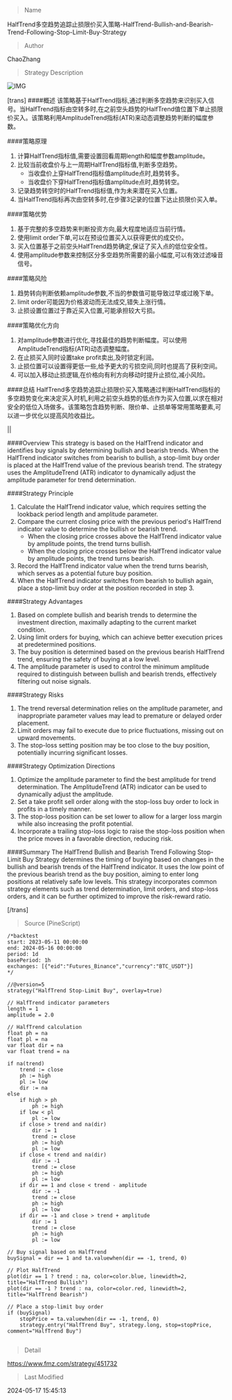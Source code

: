 
> Name

HalfTrend多空趋势追踪止损限价买入策略-HalfTrend-Bullish-and-Bearish-Trend-Following-Stop-Limit-Buy-Strategy

> Author

ChaoZhang

> Strategy Description

![IMG](https://www.fmz.com/upload/asset/af540cf5634aa10733.png)

[trans]
####概述
该策略基于HalfTrend指标,通过判断多空趋势来识别买入信号。当HalfTrend指标由空转多时,在之前空头趋势的HalfTrend值位置下单止损限价买入。该策略利用AmplitudeTrend指标(ATR)来动态调整趋势判断的幅度参数。

####策略原理
1. 计算HalfTrend指标值,需要设置回看周期length和幅度参数amplitude。
2. 比较当前收盘价与上一周期HalfTrend指标值,判断多空趋势。
   - 当收盘价上穿HalfTrend指标值amplitude点时,趋势转多。
   - 当收盘价下穿HalfTrend指标值amplitude点时,趋势转空。
3. 记录趋势转空时的HalfTrend指标值,作为未来潜在买入位置。
4. 当HalfTrend指标再次由空转多时,在步骤3记录的位置下达止损限价买入单。

####策略优势
1. 基于完整的多空趋势来判断投资方向,最大程度地适应当前行情。
2. 使用limit order下单,可以在预设位置买入以获得更优的成交价。
3. 买入位置基于之前空头HalfTrend趋势确定,保证了买入点的低位安全性。
4. 使用amplitude参数来控制区分多空趋势所需要的最小幅度,可以有效过滤噪音信号。

####策略风险
1. 趋势转向判断依赖amplitude参数,不当的参数值可能导致过早或过晚下单。
2. limit order可能因为价格波动而无法成交,错失上涨行情。
3. 止损设置位置过于靠近买入位置,可能承担较大亏损。

####策略优化方向
1. 对amplitude参数进行优化,寻找最佳的趋势判断幅度。可以使用AmplitudeTrend指标(ATR)动态调整幅度。
2. 在止损买入同时设置take profit卖出,及时锁定利润。
3. 止损位置可以设置得更低一些,给予更大的亏损空间,同时也提高了获利空间。
4. 可以加入移动止损逻辑,在价格向有利方向移动时提升止损位,减小风险。

####总结
HalfTrend多空趋势追踪止损限价买入策略通过判断HalfTrend指标的多空趋势变化来决定买入时机,利用之前空头趋势的低点作为买入位置,以求在相对安全的低位入场做多。该策略包含趋势判断、限价单、止损单等常用策略要素,可以进一步优化以提高风险收益比。

|| 

####Overview
This strategy is based on the HalfTrend indicator and identifies buy signals by determining bullish and bearish trends. When the HalfTrend indicator switches from bearish to bullish, a stop-limit buy order is placed at the HalfTrend value of the previous bearish trend. The strategy uses the AmplitudeTrend (ATR) indicator to dynamically adjust the amplitude parameter for trend determination.

####Strategy Principle
1. Calculate the HalfTrend indicator value, which requires setting the lookback period length and amplitude parameter.
2. Compare the current closing price with the previous period's HalfTrend indicator value to determine the bullish or bearish trend.
   - When the closing price crosses above the HalfTrend indicator value by amplitude points, the trend turns bullish.
   - When the closing price crosses below the HalfTrend indicator value by amplitude points, the trend turns bearish.
3. Record the HalfTrend indicator value when the trend turns bearish, which serves as a potential future buy position.
4. When the HalfTrend indicator switches from bearish to bullish again, place a stop-limit buy order at the position recorded in step 3.

####Strategy Advantages
1. Based on complete bullish and bearish trends to determine the investment direction, maximally adapting to the current market condition.
2. Using limit orders for buying, which can achieve better execution prices at predetermined positions.
3. The buy position is determined based on the previous bearish HalfTrend trend, ensuring the safety of buying at a low level.
4. The amplitude parameter is used to control the minimum amplitude required to distinguish between bullish and bearish trends, effectively filtering out noise signals.

####Strategy Risks
1. The trend reversal determination relies on the amplitude parameter, and inappropriate parameter values may lead to premature or delayed order placement.
2. Limit orders may fail to execute due to price fluctuations, missing out on upward movements.
3. The stop-loss setting position may be too close to the buy position, potentially incurring significant losses.

####Strategy Optimization Directions
1. Optimize the amplitude parameter to find the best amplitude for trend determination. The AmplitudeTrend (ATR) indicator can be used to dynamically adjust the amplitude.
2. Set a take profit sell order along with the stop-loss buy order to lock in profits in a timely manner.
3. The stop-loss position can be set lower to allow for a larger loss margin while also increasing the profit potential.
4. Incorporate a trailing stop-loss logic to raise the stop-loss position when the price moves in a favorable direction, reducing risk.

####Summary
The HalfTrend Bullish and Bearish Trend Following Stop-Limit Buy Strategy determines the timing of buying based on changes in the bullish and bearish trends of the HalfTrend indicator. It uses the low point of the previous bearish trend as the buy position, aiming to enter long positions at relatively safe low levels. This strategy incorporates common strategy elements such as trend determination, limit orders, and stop-loss orders, and it can be further optimized to improve the risk-reward ratio.

[/trans]



> Source (PineScript)

``` pinescript
/*backtest
start: 2023-05-11 00:00:00
end: 2024-05-16 00:00:00
period: 1d
basePeriod: 1h
exchanges: [{"eid":"Futures_Binance","currency":"BTC_USDT"}]
*/

//@version=5
strategy("HalfTrend Stop-Limit Buy", overlay=true)

// HalfTrend indicator parameters
length = 1
amplitude = 2.0

// HalfTrend calculation
float ph = na
float pl = na
var float dir = na
var float trend = na

if na(trend)
    trend := close
    ph := high
    pl := low
    dir := na
else
    if high > ph
        ph := high
    if low < pl
        pl := low
    if close > trend and na(dir)
        dir := 1
        trend := close
        ph := high
        pl := low
    if close < trend and na(dir)
        dir := -1
        trend := close
        ph := high
        pl := low
    if dir == 1 and close < trend - amplitude
        dir := -1
        trend := close
        ph := high
        pl := low
    if dir == -1 and close > trend + amplitude
        dir := 1
        trend := close
        ph := high
        pl := low

// Buy signal based on HalfTrend
buySignal = dir == 1 and ta.valuewhen(dir == -1, trend, 0)

// Plot HalfTrend
plot(dir == 1 ? trend : na, color=color.blue, linewidth=2, title="HalfTrend Bullish")
plot(dir == -1 ? trend : na, color=color.red, linewidth=2, title="HalfTrend Bearish")

// Place a stop-limit buy order
if (buySignal)
    stopPrice = ta.valuewhen(dir == -1, trend, 0)
    strategy.entry("HalfTrend Buy", strategy.long, stop=stopPrice, comment="HalfTrend Buy")


```

> Detail

https://www.fmz.com/strategy/451732

> Last Modified

2024-05-17 15:45:13
